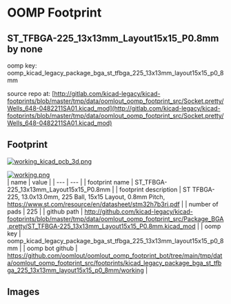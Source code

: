 # OOMP Footprint  
## ST_TFBGA-225_13x13mm_Layout15x15_P0.8mm  by none  
  
oomp key: oomp_kicad_legacy_package_bga_st_tfbga_225_13x13mm_layout15x15_p0_8mm  
  
source repo at: [http://gitlab.com/kicad-legacy/kicad-footprints/blob/master/tmp/data/oomlout_oomp_footprint_src/Socket.pretty/Wells_648-0482211SA01.kicad_mod](http://gitlab.com/kicad-legacy/kicad-footprints/blob/master/tmp/data/oomlout_oomp_footprint_src/Socket.pretty/Wells_648-0482211SA01.kicad_mod)  
## Footprint  
  
[![working_kicad_pcb_3d.png](working_kicad_pcb_3d_600.png)](working_kicad_pcb_3d.png)  
  
[![working.png](working_600.png)](working.png)  
| name | value | 
| --- | --- | 
| footprint name | ST_TFBGA-225_13x13mm_Layout15x15_P0.8mm | 
| footprint description | ST TFBGA-225, 13.0x13.0mm, 225 Ball, 15x15 Layout, 0.8mm Pitch, https://www.st.com/resource/en/datasheet/stm32h7b3ri.pdf | 
| number of pads | 225 | 
| github path | http://github.com/kicad-legacy/kicad-footprints/blob/master/tmp/data/oomlout_oomp_footprint_src/Package_BGA.pretty/ST_TFBGA-225_13x13mm_Layout15x15_P0.8mm.kicad_mod | 
| oomp key | oomp_kicad_legacy_package_bga_st_tfbga_225_13x13mm_layout15x15_p0_8mm | 
| oomp bot github | https://github.com/oomlout/oomlout_oomp_footprint_bot/tree/main/tmp/data/oomlout_oomp_footprint_src/footprints/kicad_legacy_package_bga_st_tfbga_225_13x13mm_layout15x15_p0_8mm/working | 
## Images  
